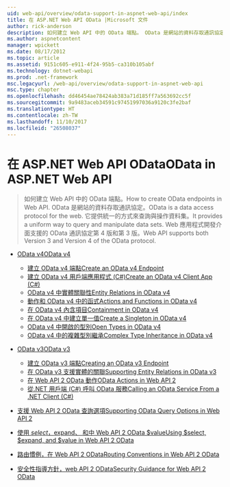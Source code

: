 ```yaml
---
uid: web-api/overview/odata-support-in-aspnet-web-api/index
title: 在 ASP.NET Web API OData |Microsoft 文件
author: rick-anderson
description: 如何建立 Web API 中的 OData 端點。 OData 是網站的資料存取通訊協定。 它提供統一的方式來查詢與操作資料集。 Web API s...
ms.author: aspnetcontent
manager: wpickett
ms.date: 08/17/2012
ms.topic: article
ms.assetid: 9151c605-e911-4f24-95b5-ca310b105abf
ms.technology: dotnet-webapi
ms.prod: .net-framework
msc.legacyurl: /web-api/overview/odata-support-in-aspnet-web-api
msc.type: chapter
ms.openlocfilehash: dd46454ae78424ab383a71d185ff7a563692cc5f
ms.sourcegitcommit: 9a9483aceb34591c97451997036a9120c3fe2baf
ms.translationtype: HT
ms.contentlocale: zh-TW
ms.lasthandoff: 11/10/2017
ms.locfileid: "26508037"
---
```

<a name="odata-in-aspnet-web-api"></a><span data-ttu-id="6f199-106">在 ASP.NET Web API OData</span><span class="sxs-lookup"><span data-stu-id="6f199-106">OData in ASP.NET Web API</span></span>
====================
> <span data-ttu-id="6f199-107">如何建立 Web API 中的 OData 端點。</span><span class="sxs-lookup"><span data-stu-id="6f199-107">How to create OData endpoints in Web API.</span></span> <span data-ttu-id="6f199-108">OData 是網站的資料存取通訊協定。</span><span class="sxs-lookup"><span data-stu-id="6f199-108">OData is a data access protocol for the web.</span></span> <span data-ttu-id="6f199-109">它提供統一的方式來查詢與操作資料集。</span><span class="sxs-lookup"><span data-stu-id="6f199-109">It provides a uniform way to query and manipulate data sets.</span></span> <span data-ttu-id="6f199-110">Web 應用程式開發介面支援的 OData 通訊協定第 4 版和第 3 版。</span><span class="sxs-lookup"><span data-stu-id="6f199-110">Web API supports both Version 3 and Version 4 of the OData protocol.</span></span>


- [<span data-ttu-id="6f199-111">OData v4</span><span class="sxs-lookup"><span data-stu-id="6f199-111">OData v4</span></span>](odata-v4/index.md)

    - [<span data-ttu-id="6f199-112">建立 OData v4 端點</span><span class="sxs-lookup"><span data-stu-id="6f199-112">Create an OData v4 Endpoint</span></span>](odata-v4/create-an-odata-v4-endpoint.md)
    - [<span data-ttu-id="6f199-113">建立 OData v4 用戶端應用程式 (C#)</span><span class="sxs-lookup"><span data-stu-id="6f199-113">Create an OData v4 Client App (C#)</span></span>](odata-v4/create-an-odata-v4-client-app.md)
    - [<span data-ttu-id="6f199-114">OData v4 中實體關聯性</span><span class="sxs-lookup"><span data-stu-id="6f199-114">Entity Relations in OData v4</span></span>](odata-v4/entity-relations-in-odata-v4.md)
    - [<span data-ttu-id="6f199-115">動作和 OData v4 中的函式</span><span class="sxs-lookup"><span data-stu-id="6f199-115">Actions and Functions in OData v4</span></span>](odata-v4/odata-actions-and-functions.md)
    - [<span data-ttu-id="6f199-116">在 OData v4 內含項目</span><span class="sxs-lookup"><span data-stu-id="6f199-116">Containment in OData v4</span></span>](odata-v4/odata-containment-in-web-api-22.md)
    - [<span data-ttu-id="6f199-117">在 OData v4 中建立單一值</span><span class="sxs-lookup"><span data-stu-id="6f199-117">Create a Singleton in OData v4</span></span>](odata-v4/using-a-singleton-in-an-odata-endpoint-in-web-api-22.md)
    - [<span data-ttu-id="6f199-118">OData v4 中開啟的型別</span><span class="sxs-lookup"><span data-stu-id="6f199-118">Open Types in OData v4</span></span>](odata-v4/use-open-types-in-odata-v4.md)
    - [<span data-ttu-id="6f199-119">OData v4 中的複雜型別繼承</span><span class="sxs-lookup"><span data-stu-id="6f199-119">Complex Type Inheritance in OData v4</span></span>](odata-v4/complex-type-inheritance-in-odata-v4.md)
- [<span data-ttu-id="6f199-120">OData v3</span><span class="sxs-lookup"><span data-stu-id="6f199-120">OData v3</span></span>](odata-v3/index.md)

    - [<span data-ttu-id="6f199-121">建立 OData v3 端點</span><span class="sxs-lookup"><span data-stu-id="6f199-121">Creating an OData v3 Endpoint</span></span>](odata-v3/creating-an-odata-endpoint.md)
    - [<span data-ttu-id="6f199-122">在 OData v3 支援實體的關聯</span><span class="sxs-lookup"><span data-stu-id="6f199-122">Supporting Entity Relations in OData v3</span></span>](odata-v3/working-with-entity-relations.md)
    - [<span data-ttu-id="6f199-123">在 Web API 2 OData 動作</span><span class="sxs-lookup"><span data-stu-id="6f199-123">OData Actions in Web API 2</span></span>](odata-v3/odata-actions.md)
    - [<span data-ttu-id="6f199-124">從.NET 用戶端 (C#) 呼叫 OData 服務</span><span class="sxs-lookup"><span data-stu-id="6f199-124">Calling an OData Service From a .NET Client (C#)</span></span>](odata-v3/calling-an-odata-service-from-a-net-client.md)
- [<span data-ttu-id="6f199-125">支援 Web API 2 OData 查詢選項</span><span class="sxs-lookup"><span data-stu-id="6f199-125">Supporting OData Query Options in Web API 2</span></span>](supporting-odata-query-options.md)
- [<span data-ttu-id="6f199-126">使用 $select，$expand、 和中 Web API 2 OData $value</span><span class="sxs-lookup"><span data-stu-id="6f199-126">Using $select, $expand, and $value in Web API 2 OData</span></span>](using-select-expand-and-value.md)
- [<span data-ttu-id="6f199-127">路由慣例，在 Web API 2 OData</span><span class="sxs-lookup"><span data-stu-id="6f199-127">Routing Conventions in Web API 2 OData</span></span>](odata-routing-conventions.md)
- [<span data-ttu-id="6f199-128">安全性指導方針，web API 2 OData</span><span class="sxs-lookup"><span data-stu-id="6f199-128">Security Guidance for Web API 2 OData</span></span>](odata-security-guidance.md)
